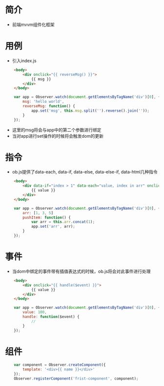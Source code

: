 # 简介

- 前端mvvm组件化框架

# 用例

- 引入index.js

````html
    <body>
        <div onclick="{{ reverseMsg() }}">
            {{ msg }}
        </div>
    </body>
````

````javascript
    var app = Observer.watch(document.getElementsByTagName('div')[0], {
        msg: 'hello world',
        reverseMsg: function() {
            app.set('msg', this.msg.split('').reverse().join(''));
        }
    });

````

- 这里的msg将会与app中的第二个参数进行绑定
- 当对app进行set操作的时候将会触发dom的更新

# 指令

- ob.js提供了data-each, data-if, data-else, data-else-if, data-html几种指令

````html
    <body>
        <div data-if="index > 1" data-each="value, index in arr" onclick="{{ pushItem() }}">
            {{ value }}
        </div>
    </body>
````

````javascript
    var app = Observer.watch(document.getElementsByTagName('div')[0], {
        arr: [1, 3, 5]
        pushItem: function() {
            var arr = this.arr.concat(1);
            app.set('arr', arr);
        }
    });

````


# 事件

- 当dom中绑定的事件带有插值表达式的时候，ob.js将会对此事件进行处理

````html
    <body>
        <div onclick="{{ handle($event) }}">
            {{ value }}
        </div>
    </body>
````

````javascript
    var app = Observer.watch(document.getElementsByTagName('div')[0], {
        value: 100,
        handle: function($event) {
            //
        }
    });

````

# 组件

````javascript
    var component = Observer.createComponent({
        template: '<div>{{ name }}</div>'
    });
    Observer.registerComponent('frist-component', component);

````

    